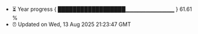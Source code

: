 - ⏳ Year progress { ██████████████████▁▁▁▁▁▁▁▁▁▁▁▁ } 61.61 %
- ⏰ Updated on Wed, 13 Aug 2025 21:23:47 GMT


